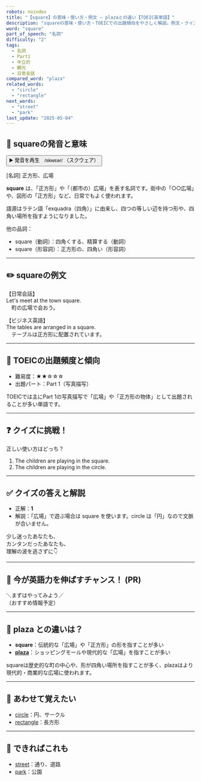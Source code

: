 ```yaml
---
robots: noindex
title: "【square】の意味・使い方・例文 ― plazaとの違い【TOEIC英単語】"
description: "squareの意味・使い方・TOEICでの出題傾向をやさしく解説。例文・クイズ付きでplazaとの違いもわかりやすく学べます。"
word: "square"
part_of_speech: "名詞"
difficulty: "2"
tags:
  - 名詞
  - Part1
  - 中立的
  - 観光
  - 日常会話
compared_word: "plaza"
related_words:
  - "circle"
  - "rectangle"
next_words:
  - "street"
  - "park"
last_update: "2025-05-04"
---
```


## 🔰 squareの発音と意味

<button class="play-audio" onclick="playTTS('square')">
  <span class="play-audio-main">
    ▶️ 発音を再生　/skwɛər/
  </span>
  <span class="play-audio-sub">
    （スクウェア）
  </span>
</button>

[名詞] 正方形、広場

**square** は、「正方形」や「（都市の）広場」を表す名詞です。街中の「○○広場」や、図形の「正方形」など、日常でもよく使われます。

語源はラテン語「exquadra（四角）」に由来し、四つの等しい辺を持つ形や、四角い場所を指すようになりました。

他の品詞：  
- square（動詞）：四角くする、精算する（動詞）
- square（形容詞）：正方形の、四角い（形容詞）

---

## ✏️ squareの例文

【日常会話】  
Let's meet at the town square.  
　町の広場で会おう。

【ビジネス英語】  
The tables are arranged in a square.  
　テーブルは正方形に配置されています。

---

## 🎯 TOEICの出題頻度と傾向

- 難易度：★★☆☆☆
- 出題パート：Part 1（写真描写）

TOEICでは主にPart 1の写真描写で「広場」や「正方形の物体」として出題されることが多い単語です。

---

## ❓ クイズに挑戦！

正しい使い方はどっち？

1. The children are playing in the square.  
2. The children are playing in the circle.

---

## ✅ クイズの答えと解説

- 正解：**1**
- 解説：「広場」で遊ぶ場合は square を使います。circle は「円」なので文脈が合いません。

少し迷ったあなたも、  
カンタンだったあなたも、  
理解の波を逃さずに👇️

---

## 🚀 今が英語力を伸ばすチャンス！ (PR)

<div class="info-center">
＼まずはやってみよう／<br>  
（おすすめ情報予定）
</div>

---

## 🤔  plaza との違いは？

- **square**：伝統的な「広場」や「正方形」の形を指すことが多い
- **[plaza](/word/plaza)**：ショッピングモールや現代的な「広場」を指すことが多い

squareは歴史的な町の中心や、形が四角い場所を指すことが多く、plazaはより現代的・商業的な広場に使われます。

---

## 🧩 あわせて覚えたい

- [circle](/word/circle)：円、サークル
- [rectangle](/word/rectangle)：長方形

---

## 📖 できればこれも

- [street](/word/street)：通り、道路
- [park](/word/park)：公園

<!-- cvid: aid14_bid08 -->
